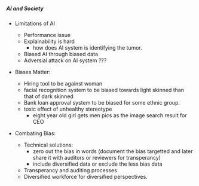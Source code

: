 ##### AI and Society

* Limitations of AI
  * Performance issue
  * Explainability is hard
      * how does AI system is identifying the tumor.
  * Biased AI through biased data
  * Adversial attack on AI system ???
  
  
* Biases Matter:
   * Hiring tool to be against woman
   * facial recognition system to be biased towards light skinned than that of dark skinned
   * Bank loan approval system to be biased for some ethnic group.
   * toxic effect of unhealthy stereotype
     * eight year old girl gets men pics as the image search result for CEO
   
* Combating Bias:
   * Technical solutions:
      * zero out the bias in words (document the bias targetted and later share it with auditors or reviewers for transperancy)
      * include diversified data or exclude the less bias data
   * Transperancy and auditing processes
   * Diversified workforce for diversified perspectives.
